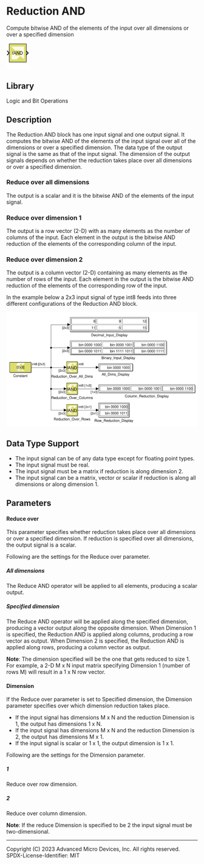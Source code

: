 # Reduction AND

Compute bitwise AND of the elements of the input over all dimensions or
over a specified dimension

![](./Images/block.png)

## Library

Logic and Bit Operations

## Description

The Reduction AND block has one input signal and one output signal. It
computes the bitwise AND of the elements of the input signal over all of
the dimensions or over a specified dimension. The data type of the
output signal is the same as that of the input signal. The dimension of
the output signals depends on whether the reduction takes place over all
dimensions or over a specified dimension.

### Reduce over all dimensions  
The output is a scalar and it is the bitwise AND of the elements of the
input signal.

### Reduce over dimension 1  
The output is a row vector (2-D) with as many elements as the number of
columns of the input. Each element in the output is the bitwise AND
reduction of the elements of the corresponding column of the input.

### Reduce over dimension 2  
The output is a column vector (2-D) containing as many elements as the
number of rows of the input. Each element in the output is the bitwise
AND reduction of the elements of the corresponding row of the input.

In the example below a 2x3 input signal of type int8 feeds into three
different configurations of the Reduction AND block.

![](./Images/lju1532104004155.png)

## Data Type Support

- The input signal can be of any data type except for floating point
  types.
- The input signal must be real.
- The input signal must be a matrix if reduction is along dimension 2.
- The input signal can be a matrix, vector or scalar if reduction is
  along all dimensions or along dimension 1.

## Parameters

#### Reduce over

This parameter specifies whether reduction takes place over all
dimensions or over a specified dimension. If reduction is specified over
all dimensions, the output signal is a scalar.

Following are the settings for the Reduce over parameter.

##### All dimensions
The Reduce AND operator will be applied to all elements, producing a scalar output.

##### Specified dimension
The Reduce AND operator will be applied along the specified dimension, producing a vector output along the opposite dimension. When Dimension 1 is specified, the Reduction AND is applied along columns, producing a row vector as output. When Dimension 2 is specified, the Reduction AND is applied along rows, producing a column vector as output.

**Note**: The dimension specified will be the one that gets reduced to
size 1. For example, a 2-D M x N input matrix specifying Dimension 1
(number of rows M) will result in a 1 x N row vector.

#### Dimension

If the Reduce over parameter is set to Specified dimension, the
Dimension parameter specifies over which dimension reduction takes
place.

- If the input signal has dimensions M x N and the reduction Dimension
  is 1, the output has dimensions 1 x N.
- If the input signal has dimensions M x N and the reduction Dimension
  is 2, the output has dimensions M x 1.
- If the input signal is scalar or 1 x 1, the output dimension is 1 x 1.

Following are the settings for the Dimension parameter.

##### 1
Reduce over row dimension.

##### 2
Reduce over column dimension.


**Note**: If the reduce Dimension is specified to be 2 the input signal must
be two-dimensional.

--------------
Copyright (C) 2023 Advanced Micro Devices, Inc. All rights reserved.
SPDX-License-Identifier: MIT
